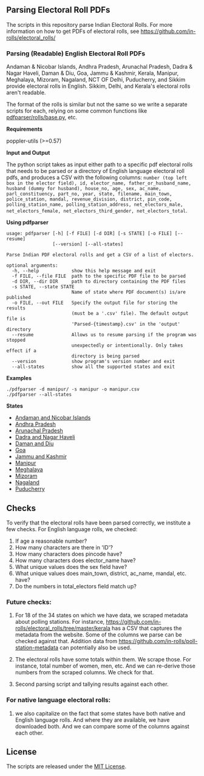 ## Parsing Electoral Roll PDFs

The scripts in this repository parse Indian Electoral Rolls. For more information on how to get PDFs of electoral rolls, see https://github.com/in-rolls/electoral_rolls/ 

### Parsing (Readable) English Electoral Roll PDFs

Andaman & Nicobar Islands, Andhra Pradesh, Arunachal Pradesh, Dadra & Nagar Haveli, Daman & Diu, Goa, Jammu & Kashmir, Kerala, Manipur, Meghalaya, Mizoram, Nagaland, NCT OF Delhi, Puducherry, and Sikkim provide electoral rolls in English. Sikkim, Delhi, and Kerala's electoral rolls aren't readable.

The format of the rolls is similar but not the same so we write a separate scripts for each, relying on some common functions like [pdfparser/rolls/base.py](pdfparser/rolls/base.py), etc.

**Requirements**

poppler-utils (>=0.57)

**Input and Output**

The python script takes as input either path to a specific pdf electoral rolls that needs to be parsed or a directory of English language electoral roll pdfs, and produces a CSV with the following columns: `number (top left box in the elector field), id, elector_name, father_or_husband_name, husband (dummy for husband), house_no, age, sex, ac_name, parl_constituency, part_no, year, state, filename, main_town, police_station, mandal, revenue_division, district, pin_code, polling_station_name, polling_station_address, net_electors_male, net_electors_female, net_electors_third_gender, net_electors_total`. 

**Using pdfparser**

```
usage: pdfparser [-h] [-f FILE] [-d DIR] [-s STATE] [-o FILE] [--resume]
                 [--version] [--all-states]

Parse Indian PDF electoral rolls and get a CSV of a list of electors.

optional arguments:
  -h, --help            show this help message and exit
  -f FILE, --file FILE  path to the specific PDF file to be parsed
  -d DIR, --dir DIR     path to directory containing the PDF files
  -s STATE, --state STATE
                        Name of state where PDF document(s) is/are published
  -o FILE, --out FILE   Specify the output file for storing the results 
                        (must be a '.csv' file). The default output file is
                        'Parsed-{timestamp}.csv' in the 'output' directory
  --resume              Allows us to resume parsing if the program was stopped
                        unexpectedly or intentionally. Only takes effect if a
                        directory is being parsed
  --version             show program's version number and exit
  --all-states          show all the supported states and exit
```

**Examples**

```
./pdfparser -d manipur/ -s manipur -o manipur.csv
./pdfparser --all-states
```

**States**

* [Andaman and Nicobar Islands](pdfparser/modules/rolls/andaman.py)
* [Andhra Pradesh](pdfparser/modules/rolls/andhra.py)
* [Arunachal Pradesh](pdfparser/modules/rolls/arunachal.py)
* [Dadra and Nagar Haveli](pdfparser/modules/rolls/dadra.py)
* [Daman and Diu](pdfparser/modules/rolls/daman.py)
* [Goa](pdfparser/modules/rolls/goa.py)
* [Jammu and Kashmir](pdfparser/modules/rolls/jk.py)
* [Manipur](pdfparser/modules/rolls/manipur.py)
* [Meghalaya](pdfparser/modules/rolls/meghalaya.py)
* [Mizoram](pdfparser/modules/rolls/mizoram.py)
* [Nagaland](pdfparser/modules/rolls/nagaland.py)
* [Puducherry](pdfparser/modules/rolls/puducherry.py)

## Checks

To verify that the electoral rolls have been parsed correctly, we institute a few checks. For English language rolls, we checked:

1. If age a reasonable number?
2. How many characters are there in 'ID'? 
3. How many characters does pincode have?
4. How many characters does elector_name have?
5. What unique values does the sex field have? 
6. What unique values does main_town, district, ac_name, mandal, etc. have? 
7. Do the numbers in total_electors field match up?

### Future checks:

1. For 18 of the 34 states on which we have data, we scraped metadata about polling stations. For instance, https://github.com/in-rolls/electoral_rolls/tree/master/kerala has a CSV that captures the metadata from the website. Some of the columns we parse can be checked against that. Addition data from https://github.com/in-rolls/poll-station-metadata can potentially also be used.

2. The electoral rolls have some totals within them. We scrape those. For instance, total number of women, men, etc. And we can re-derive those numbers from the scraped columns. We check for that.

3. Second parsing script and tallying results against each other.

### For native language electoral rolls:

1. we also capitalize on the fact that some states have both native and English language rolls. And where they are available, we have downloaded both. And we can compare some of the columns against each other.

## License

The scripts are released under the [MIT License](https://opensource.org/licenses/MIT).
